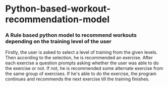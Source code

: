 # Python-based-workout-recommendation-model
### A Rule based python model to recommend workouts depending on the training level of the user

Firstly, the user is asked to select a level of training from the given levels. Then according to the selection, he is recommended an exercise. After each exercise a question prompts asking whether the user was able to do the exercise or not. If not, he is recommended some alternate exercise from the same group of exercises. If he's able to do the exercise, the program continues and recommends the next exercise till the training finishes.
